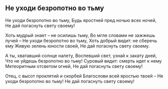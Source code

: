 ## Не уходи безропотно во тьму 

Не уходи безропотно во тьму, 
Будь яростней пред ночью всех ночей, 
Не дай погаснуть свету своему! 

Хоть мудрый знает – не осилишь тьму, 
Во мгле словами не зажжешь лучей – 
Не уходи безропотно во тьму, 
Хоть добрый видит: не сберечь ему 
Живую зелень юности своей, 
Не дай погаснуть свету своему. 

А ты, хватавший солнце налету, 
Воспевший свет, узнай к закату дней,
Что не уйдешь безропотно во тьму!
Суровый видит: смерть идет к нему 
Метеоритным отсветом огней, 
Не дай погаснуть свету своему! 

Отец, с высот проклятий и скорбей 
Благослови всей яростью твоей – 
Не уходи безропотно во тьму! 
Не дай погаснуть свету своему!